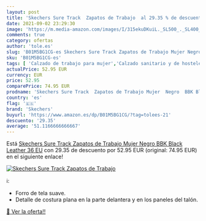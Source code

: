 ```yaml
---
layout: post
title: 'Skechers Sure Track  Zapatos de Trabajo  al 29.35 % de descuento'
date: 2021-09-02 23:29:30
image: 'https://m.media-amazon.com/images/I/315ekuDKuiL._SL500_._SL400_.jpg'
comments: true
category: ofertas
author: 'tole.es'
slug: 'B01M5BG1CG-es Skechers Sure Track Zapatos de Trabajo Mujer Negro BBK...'
sku: 'B01M5BG1CG-es'
tags: [ 'Calzado de trabajo para mujer','Calzado sanitario y de hostelería para mujer','Zapatos','Zapatos para mujer','Zapatos sanitarios y de hostelería para mujer','Zapatos y complementos','skechers','zapatos', ]
actualPrice: 52.95 EUR
currency: EUR
price: 52.95
comparePrice: 74.95 EUR
prodname: 'Skechers Sure Track  Zapatos de Trabajo Mujer  Negro  BBK Black Leather   36 EU'
country: 'es'
flag: '🇪🇸'
brand: 'Skechers'
buyurl: 'https://www.amazon.es/dp/B01M5BG1CG/?tag=tolees-21'
descuento: '29.35'
average: '51.1166666666667'
---
```


Está [Skechers Sure Track  Zapatos de Trabajo Mujer  Negro  BBK Black Leather   36 EU](https://www.amazon.es/dp/B01M5BG1CG/?tag=tolees-21) con 29.35 de descuento por 52.95 EUR (original: 74.95 EUR) en el siguiente enlace!

[![Skechers Sure Track  Zapatos de Trabajo ](https://m.media-amazon.com/images/I/315ekuDKuiL._SL500_._SL400_.jpg)](https://www.amazon.es/dp/B01M5BG1CG/?tag=tolees-21)

ℹ️:

- Forro de tela suave.
- Detalle de costura plana en la parte delantera y en los paneles del talón.

[🛒 Ver la oferta!!](https://www.amazon.es/dp/B01M5BG1CG/?tag=tolees-21)
